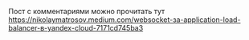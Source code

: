 Пост с комментариями можно прочитать тут https://nikolaymatrosov.medium.com/websocket-за-application-load-balancer-в-yandex-cloud-7171cd745ba3
